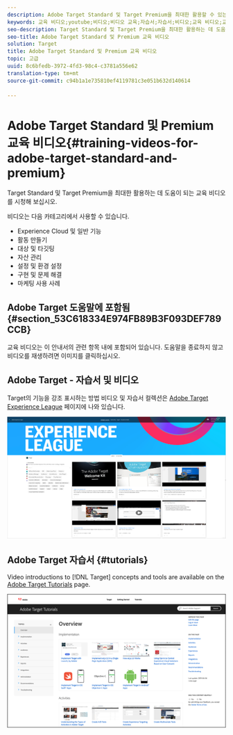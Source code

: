 ```yaml
---
description: Adobe Target Standard 및 Target Premium을 최대한 활용할 수 있는 트레이닝 비디오를 시청하십시오.
keywords: 교육 비디오;youtube;비디오;비디오 교육;자습서;자습서;비디오;교육 비디오;교육 비디오;youtube;videos;video
seo-description: Target Standard 및 Target Premium을 최대한 활용하는 데 도움이 되는 교육 비디오를 시청해 보십시오.
seo-title: Adobe Target Standard 및 Premium 교육 비디오
solution: Target
title: Adobe Target Standard 및 Premium 교육 비디오
topic: 고급
uuid: 8c6bfedb-3972-4fd3-98c4-c3781a556e62
translation-type: tm+mt
source-git-commit: c94b1a1e735810ef4119781c3e051b632d140614

---
```



# Adobe Target Standard 및 Premium 교육 비디오{#training-videos-for-adobe-target-standard-and-premium}

Target Standard 및 Target Premium을 최대한 활용하는 데 도움이 되는 교육 비디오를 시청해 보십시오.

비디오는 다음 카테고리에서 사용할 수 있습니다.

* Experience Cloud 및 일반 기능
* 활동 만들기
* 대상 및 타깃팅
* 자산 관리
* 설정 및 환경 설정
* 구현 및 문제 해결
* 마케팅 사용 사례

## Adobe Target 도움말에 포함됨 {#section_53C618334E974FB89B3F093DEF789CCB}

교육 비디오는 이 안내서의 관련 항목 내에 포함되어 있습니다. 도움말을 종료하지 않고 비디오를 재생하려면 이미지를 클릭하십시오.

## Adobe Target - 자습서 및 비디오

Target의 기능을 강조 표시하는 방법 비디오 및 자습서 컬렉션은 [Adobe Target Experience League](https://guided.adobe.com/#recommended/solutions/target) 페이지에 나와 있습니다.

![Experience League 비디오](/help/c-intro/assets/experience-league.png)

## Adobe Target 자습서 {#tutorials}

Video introductions to [!DNL Target] concepts and tools are available on  the [Adobe Target Tutorials](https://docs.adobe.com/content/help/en/target-learn/tutorials/overview.html) page.

![Adobe Target 자습서](/help/c-intro/assets/adobe-target-tutorials-new.png)